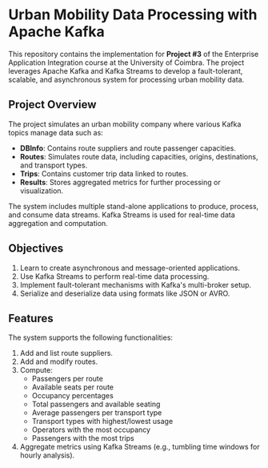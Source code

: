 # Urban Mobility Data Processing with Apache Kafka  

This repository contains the implementation for **Project #3** of the Enterprise Application Integration course at the University of Coimbra. The project leverages Apache Kafka and Kafka Streams to develop a fault-tolerant, scalable, and asynchronous system for processing urban mobility data.  

## Project Overview  

The project simulates an urban mobility company where various Kafka topics manage data such as:  

- **DBInfo**: Contains route suppliers and route passenger capacities.  
- **Routes**: Simulates route data, including capacities, origins, destinations, and transport types.  
- **Trips**: Contains customer trip data linked to routes.  
- **Results**: Stores aggregated metrics for further processing or visualization.  

The system includes multiple stand-alone applications to produce, process, and consume data streams. Kafka Streams is used for real-time data aggregation and computation.  

## Objectives  

1. Learn to create asynchronous and message-oriented applications.  
2. Use Kafka Streams to perform real-time data processing.  
3. Implement fault-tolerant mechanisms with Kafka's multi-broker setup.  
4. Serialize and deserialize data using formats like JSON or AVRO.  

## Features  

The system supports the following functionalities:  

1. Add and list route suppliers.  
2. Add and modify routes.  
3. Compute:  
   - Passengers per route  
   - Available seats per route  
   - Occupancy percentages  
   - Total passengers and available seating  
   - Average passengers per transport type  
   - Transport types with highest/lowest usage  
   - Operators with the most occupancy  
   - Passengers with the most trips  
4. Aggregate metrics using Kafka Streams (e.g., tumbling time windows for hourly analysis).  
